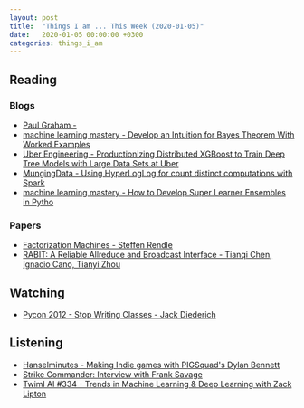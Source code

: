 ```yaml
---
layout: post
title:  "Things I am ... This Week (2020-01-05)"
date:   2020-01-05 00:00:00 +0300
categories: things_i_am
---
```


<!-- # Things I am ... This Week   -->

## Reading  

### Blogs

- [Paul Graham - ][pg1]
- [machine learning mastery - Develop an Intuition for Bayes Theorem With Worked Examples][mlm1]
- [Uber Engineering - Productionizing Distributed XGBoost to Train Deep Tree Models with Large Data Sets at Uber][uber1]
- [MungingData - Using HyperLogLog for count distinct computations with Spark][md1]
- [machine learning mastery - How to Develop Super Learner Ensembles in Pytho][mlm2]

### Papers

- [Factorization Machines - Steffen Rendle][paper1]
- [RABIT: A Reliable Allreduce and Broadcast Interface - Tianqi Chen, Ignacio Cano, Tianyi Zhou][paper2]

## Watching  

- [Pycon 2012 - Stop Writing Classes - Jack Diederich][yt1]

## Listening  

- [Hanselminutes -  Making Indie games with PIGSquad's Dylan Bennett ][hm1]
- [Strike Commander: Interview with Frank Savage][fs1]
- [Twiml AI #334 - Trends in Machine Learning & Deep Learning with Zack Lipton][tw1]

[pg1]:http://www.paulgraham.com/lesson.html
[paper1]:https://www.ismll.uni-hildesheim.de/pub/pdfs/Rendle2010FM.pdf
[yt1]:https://www.youtube.com/watch?v=o9pEzgHorH0&feature=youtu.be&fbclid=IwAR2EF5OnGRbNyTMtaPAakH0-Cz1-nJSter9Zob3AxuGCGqTOaRDTV_m3ZMk
[mlm1]:https://machinelearningmastery.com/intuition-for-bayes-theorem-with-worked-examples/
[uber1]:https://eng.uber.com/productionizing-distributed-xgboost/
[paper2]:https://pdfs.semanticscholar.org/cc42/7b070f214ad11f4b8e7e4e0f0a5bfa9d55bf.pdf
[hm1]:https://podcasts.apple.com/il/podcast/making-indie-games-with-pigsquads-dylan-bennett/id117488860?i=1000452195343
[fs1]:http://fabiensanglard.net/sc_podcast/index.html
[md1]:https://mungingdata.com/apache-spark/hyperloglog-count-distinct/
[mlm2]:https://machinelearningmastery.com/super-learner-ensemble-in-python/
[tw1]:https://twimlai.com/twiml-talk-334-trends-in-machine-learning-deep-learning-with-zack-lipton/
